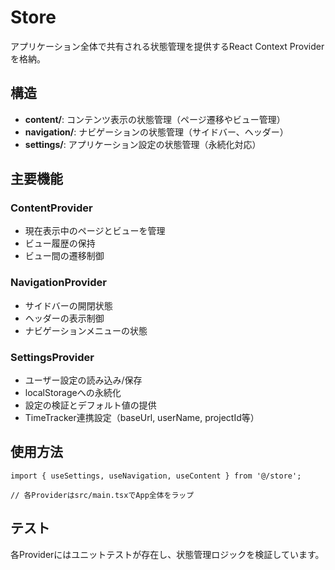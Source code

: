# Store

アプリケーション全体で共有される状態管理を提供するReact Context Providerを格納。

## 構造

- **content/**: コンテンツ表示の状態管理（ページ遷移やビュー管理）
- **navigation/**: ナビゲーションの状態管理（サイドバー、ヘッダー）
- **settings/**: アプリケーション設定の状態管理（永続化対応）

## 主要機能

### ContentProvider
- 現在表示中のページとビューを管理
- ビュー履歴の保持
- ビュー間の遷移制御

### NavigationProvider
- サイドバーの開閉状態
- ヘッダーの表示制御
- ナビゲーションメニューの状態

### SettingsProvider
- ユーザー設定の読み込み/保存
- localStorageへの永続化
- 設定の検証とデフォルト値の提供
- TimeTracker連携設定（baseUrl, userName, projectId等）

## 使用方法

```tsx
import { useSettings, useNavigation, useContent } from '@/store';

// 各Providerはsrc/main.tsxでApp全体をラップ
```

## テスト

各Providerにはユニットテストが存在し、状態管理ロジックを検証しています。
